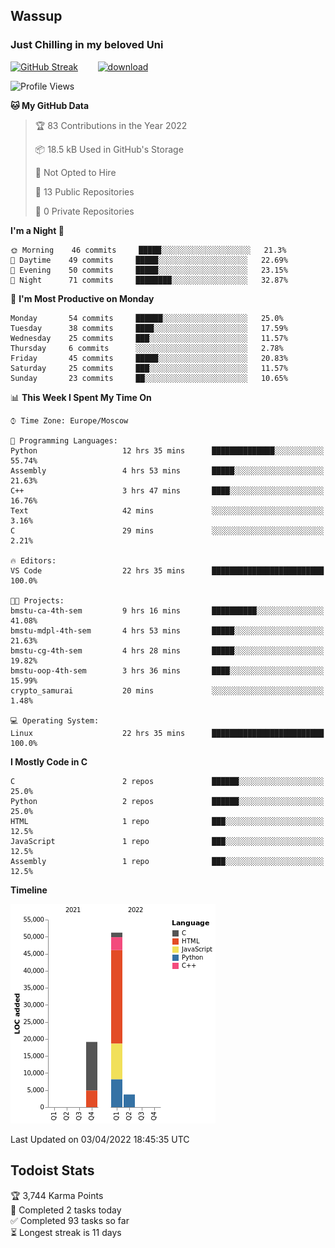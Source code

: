 ## Wassup 
### Just Chilling in my beloved Uni 

<!--
-->

[![GitHub Streak](http://github-readme-streak-stats.herokuapp.com?user=archeoss&theme=shades-of-purple&hide_border=true&date_format=j%20M%5B%20Y%5D)](https://git.io/streak-stats)&nbsp;&nbsp;&nbsp;&nbsp;&nbsp;&nbsp;&nbsp;&nbsp;[![download](https://user-images.githubusercontent.com/68448737/147796309-d8b65b1d-4dde-40d9-b03a-2b42aaa6cd43.jpeg)
](https://bmstu.ru/)

<!--START_SECTION:waka-->
![Profile Views](http://img.shields.io/badge/Profile%20Views-11-blue)

**🐱 My GitHub Data** 

> 🏆 83 Contributions in the Year 2022
 > 
> 📦 18.5 kB Used in GitHub's Storage 
 > 
> 🚫 Not Opted to Hire
 > 
> 📜 13 Public Repositories 
 > 
> 🔑 0 Private Repositories  
 > 
**I'm a Night 🦉** 

```text
🌞 Morning    46 commits     █████░░░░░░░░░░░░░░░░░░░░   21.3% 
🌆 Daytime    49 commits     █████░░░░░░░░░░░░░░░░░░░░   22.69% 
🌃 Evening    50 commits     █████░░░░░░░░░░░░░░░░░░░░   23.15% 
🌙 Night      71 commits     ████████░░░░░░░░░░░░░░░░░   32.87%

```
📅 **I'm Most Productive on Monday** 

```text
Monday       54 commits     ██████░░░░░░░░░░░░░░░░░░░   25.0% 
Tuesday      38 commits     ████░░░░░░░░░░░░░░░░░░░░░   17.59% 
Wednesday    25 commits     ███░░░░░░░░░░░░░░░░░░░░░░   11.57% 
Thursday     6 commits      ░░░░░░░░░░░░░░░░░░░░░░░░░   2.78% 
Friday       45 commits     █████░░░░░░░░░░░░░░░░░░░░   20.83% 
Saturday     25 commits     ███░░░░░░░░░░░░░░░░░░░░░░   11.57% 
Sunday       23 commits     ██░░░░░░░░░░░░░░░░░░░░░░░   10.65%

```


📊 **This Week I Spent My Time On** 

```text
⌚︎ Time Zone: Europe/Moscow

💬 Programming Languages: 
Python                   12 hrs 35 mins      ██████████████░░░░░░░░░░░   55.74% 
Assembly                 4 hrs 53 mins       █████░░░░░░░░░░░░░░░░░░░░   21.63% 
C++                      3 hrs 47 mins       ████░░░░░░░░░░░░░░░░░░░░░   16.76% 
Text                     42 mins             ░░░░░░░░░░░░░░░░░░░░░░░░░   3.16% 
C                        29 mins             ░░░░░░░░░░░░░░░░░░░░░░░░░   2.21%

🔥 Editors: 
VS Code                  22 hrs 35 mins      █████████████████████████   100.0%

🐱‍💻 Projects: 
bmstu-ca-4th-sem         9 hrs 16 mins       ██████████░░░░░░░░░░░░░░░   41.08% 
bmstu-mdpl-4th-sem       4 hrs 53 mins       █████░░░░░░░░░░░░░░░░░░░░   21.63% 
bmstu-cg-4th-sem         4 hrs 28 mins       █████░░░░░░░░░░░░░░░░░░░░   19.82% 
bmstu-oop-4th-sem        3 hrs 36 mins       ████░░░░░░░░░░░░░░░░░░░░░   15.99% 
crypto_samurai           20 mins             ░░░░░░░░░░░░░░░░░░░░░░░░░   1.48%

💻 Operating System: 
Linux                    22 hrs 35 mins      █████████████████████████   100.0%

```

**I Mostly Code in C** 

```text
C                        2 repos             ██████░░░░░░░░░░░░░░░░░░░   25.0% 
Python                   2 repos             ██████░░░░░░░░░░░░░░░░░░░   25.0% 
HTML                     1 repo              ███░░░░░░░░░░░░░░░░░░░░░░   12.5% 
JavaScript               1 repo              ███░░░░░░░░░░░░░░░░░░░░░░   12.5% 
Assembly                 1 repo              ███░░░░░░░░░░░░░░░░░░░░░░   12.5%

```


**Timeline**

![Chart not found](https://raw.githubusercontent.com/archeoss/archeoss/master/charts/bar_graph.png) 


 Last Updated on 03/04/2022 18:45:35 UTC
<!--END_SECTION:waka-->

## Todoist Stats

<!-- TODO-IST:START -->
🏆  3,744 Karma Points           
🌸  Completed 2 tasks today           
✅  Completed 93 tasks so far           
⏳  Longest streak is 11 days
<!-- TODO-IST:END -->
